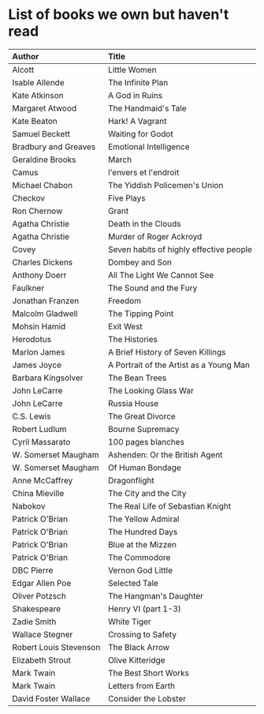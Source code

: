 # List of books we own but haven't read

Author | Title 
:------ |:------
Alcott | Little Women
Isable Allende | The Infinite Plan
Kate Atkinson | A God in Ruins
Margaret Atwood | The Handmaid's Tale
Kate Beaton | Hark! A Vagrant
Samuel Beckett | Waiting for Godot
Bradbury and Greaves | Emotional Intelligence
Geraldine Brooks | March
Camus | l'envers et l'endroit
Michael Chabon | The Yiddish Policemen's Union
Checkov | Five Plays
Ron Chernow | Grant
Agatha Christie | Death in the Clouds
Agatha Christie | Murder of Roger Ackroyd
Covey | Seven habits of highly effective people
Charles Dickens | Dombey and Son
Anthony Doerr | All The Light We Cannot See
Faulkner | The Sound and the Fury
Jonathan Franzen | Freedom
Malcolm Gladwell | The Tipping Point
Mohsin Hamid | Exit West
Herodotus | The Histories
Marlon James | A Brief History of Seven Killings
James Joyce | A Portrait of the Artist as a Young Man
Barbara Kingsolver | The Bean Trees
John LeCarre | The Looking Glass War
John LeCarre | Russia House
C.S. Lewis | The Great Divorce
Robert Ludlum | Bourne Supremacy
Cyril Massarato | 100 pages blanches
W. Somerset Maugham | Ashenden: Or the British Agent
W. Somerset Maugham | Of Human Bondage
Anne McCaffrey | Dragonflight
China Mieville | The City and the City
Nabokov | The Real Life of Sebastian Knight
Patrick O'Brian | The Yellow Admiral
Patrick O'Brian | The Hundred Days
Patrick O'Brian | Blue at the Mizzen
Patrick O'Brian | The Commodore
DBC Pierre | Vernon God Little
Edgar Allen Poe | Selected Tale
Oliver Potzsch | The Hangman's Daughter
Shakespeare | Henry VI (part 1-3)
Zadie Smith | White Tiger
Wallace Stegner | Crossing to Safety
Robert Louis Stevenson | The Black Arrow
Elizabeth Strout | Olive Kitteridge
Mark Twain | The Best Short Works
Mark Twain | Letters from Earth
David Foster Wallace | Consider the Lobster

